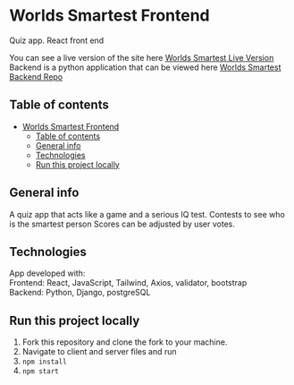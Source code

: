 # Worlds Smartest Frontend

Quiz app. React front end

You can see a live version of the site here [Worlds Smartest Live Version](https://www.worlds-smartest.com) <br/>
Backend is a python application that can be viewed here [Worlds Smartest Backend Repo](https://github.com/webdesignsbytom/worlds-smartest-backend)

## Table of contents

- [Worlds Smartest Frontend](#worlds-smartest-frontend)
  - [Table of contents](#table-of-contents)
  - [General info](#general-info)
  - [Technologies](#technologies)
  - [Run this project locally](#run-this-project-locally)

## General info

A quiz app that acts like a game and a serious IQ test.
Contests to see who is the smartest person
Scores can be adjusted by user votes.

## Technologies

App developed with: <br/>
Frontend: React, JavaScript, Tailwind, Axios, validator, bootstrap <br/>
Backend: Python, Django, postgreSQL
## Run this project locally

1. Fork this repository and clone the fork to your machine.
2. Navigate to client and server files and run
3. `npm install`
4. `npm start`
